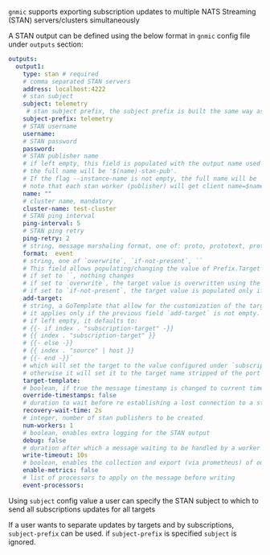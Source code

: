 `gnmic` supports exporting subscription updates to multiple NATS Streaming (STAN) servers/clusters simultaneously

A STAN output can be defined using the below format in `gnmic` config file under `outputs` section:

```yaml
outputs:
  output1:
    type: stan # required
    # comma separated STAN servers
    address: localhost:4222
    # stan subject
    subject: telemetry 
     # stan subject prefix, the subject prefix is built the same way as for NATS output
    subject-prefix: telemetry
    # STAN username
    username:
    # STAN password
    password: 
    # STAN publisher name
    # if left empty, this field is populated with the output name used as output ID (output1 in this example).
    # the full name will be '$(name)-stan-pub'.
    # If the flag --instance-name is not empty, the full name will be '$(instance-name)-$(name)-stan-pub.
    # note that each stan worker (publisher) will get client name=$name-$index
    name: ""
    # cluster name, mandatory
    cluster-name: test-cluster
    # STAN ping interval
    ping-interval: 5
    # STAN ping retry
    ping-retry: 2
    # string, message marshaling format, one of: proto, prototext, protojson, json, event
    format:  event 
    # string, one of `overwrite`, `if-not-present`, ``
    # This field allows populating/changing the value of Prefix.Target in the received message.
    # if set to ``, nothing changes 
    # if set to `overwrite`, the target value is overwritten using the template configured under `target-template`
    # if set to `if-not-present`, the target value is populated only if it is empty, still using the `target-template`
    add-target: 
    # string, a GoTemplate that allow for the customization of the target field in Prefix.Target.
    # it applies only if the previous field `add-target` is not empty.
    # if left empty, it defaults to:
    # {{- if index . "subscription-target" -}}
    # {{ index . "subscription-target" }}
    # {{- else -}}
    # {{ index . "source" | host }}
    # {{- end -}}`
    # which will set the target to the value configured under `subscription.$subscription-name.target` if any,
    # otherwise it will set it to the target name stripped of the port number (if present)
    target-template:
    # boolean, if true the message timestamp is changed to current time
    override-timestamps: false
    # duration to wait before re establishing a lost connection to a stan server
    recovery-wait-time: 2s
    # integer, number of stan publishers to be created
    num-workers: 1 
    # boolean, enables extra logging for the STAN output
    debug: false 
    # duration after which a message waiting to be handled by a worker gets discarded
    write-timeout: 10s 
    # boolean, enables the collection and export (via prometheus) of output specific metrics
    enable-metrics: false 
    # list of processors to apply on the message before writing
    event-processors: 
```

Using `subject` config value a user can specify the STAN subject to which to send all subscriptions updates for all targets

If a user wants to separate updates by targets and by subscriptions, `subject-prefix` can be used. if `subject-prefix` is specified `subject` is ignored.
